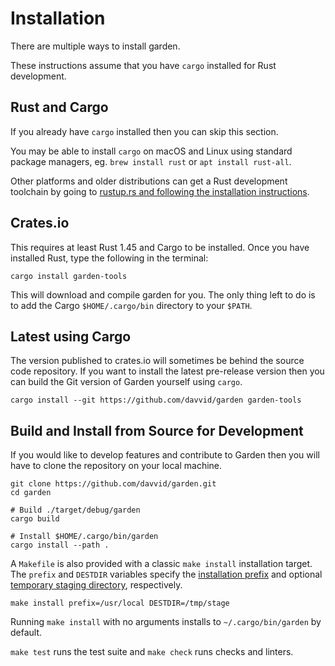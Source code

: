 # Installation

There are multiple ways to install garden.

These instructions assume that you have `cargo` installed for Rust development.

## Rust and Cargo

If you already have `cargo` installed then you can skip this section.

You may be able to install `cargo` on macOS and Linux using standard package
managers, eg. `brew install rust` or `apt install rust-all`.

Other platforms and older distributions can get a Rust development toolchain
by going to [rustup.rs and following the installation instructions](https://rustup.rs).

## Crates.io

This requires at least Rust 1.45 and Cargo to be installed. Once you have
installed Rust, type the following in the terminal:

```
cargo install garden-tools
```

This will download and compile garden for you. The only thing left to do is
to add the Cargo `$HOME/.cargo/bin` directory to your `$PATH`.

## Latest using Cargo

The version published to crates.io will sometimes be behind the source
code repository. If you want to install the latest pre-release version then you can
build the Git version of Garden yourself using `cargo`.

```
cargo install --git https://github.com/davvid/garden garden-tools
```

## Build and Install from Source for Development

If you would like to develop features and contribute to Garden then you will
have to clone the repository on your local machine.

```
git clone https://github.com/davvid/garden.git
cd garden

# Build ./target/debug/garden
cargo build

# Install $HOME/.cargo/bin/garden
cargo install --path .
```

A `Makefile` is also provided with a classic `make install` installation target.
The `prefix` and `DESTDIR` variables specify the
[installation prefix](https://www.gnu.org/prep/standards/html_node/Directory-Variables.html#Directory-Variables)
and optional
[temporary staging directory](https://www.gnu.org/prep/standards/html_node/DESTDIR.html#DESTDIR),
respectively.

    make install prefix=/usr/local DESTDIR=/tmp/stage

Running `make install` with no arguments installs to `~/.cargo/bin/garden` by default.

`make test` runs the test suite and `make check` runs checks and linters.
